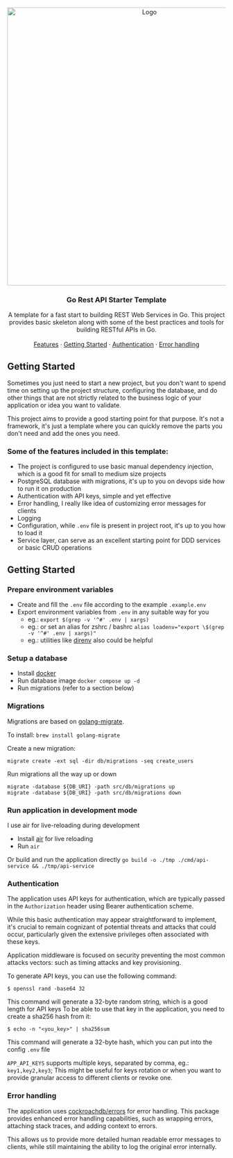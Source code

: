 <!-- PROJECT LOGO -->
<br />
<p align="center">
  <img src="https://repository-images.githubusercontent.com/397879110/ca96c957-860d-4ec9-a37c-f3274b15d997" alt="Logo" width="640">

<h3 align="center">Go Rest API Starter Template</h3>
  <p align="center">
    A template for a fast start to building REST Web Services in Go. This project provides basic skeleton along with
    some of the best practices and tools for building RESTful APIs in Go.
    <br />
    <br />
    <a href="#some-of-the-features-included-in-this-template">Features</a>
    ·
    <a href="#getting-started">Getting Started</a>
    ·
    <a href="#authentication">Authentication</a>
    ·
    <a href="#error-handling">Error handling</a>
  </p>
</p>

## Getting Started

Sometimes you just need to start a new project, but you don't want to spend time on setting up the project structure,
configuring the database, and do other things that are not strictly related to the business logic of your application
or idea you want to validate. 

This project aims to provide a good starting point for that purpose. It's not a framework, it's just a template where 
you can quickly remove the parts you don't need and add the ones you need.

### Some of the features included in this template:
- The project is configured to use basic manual dependency injection, which is a good fit for small to medium size projects
- PostgreSQL database with migrations, it's up to you on devops side how to run it on production
- Authentication with API keys, simple and yet effective
- Error handling, I really like idea of customizing error messages for clients
- Logging
- Configuration, while `.env` file is present in project root, it's up to you how to load it 
- Service layer, can serve as an excellent starting point for DDD services or basic CRUD operations


## Getting Started

### Prepare environment variables
* Create and fill the `.env` file according to the example `.example.env`
* Export environment variables from `.env` in any suitable way for you
  * eg.: `export $(grep -v '^#' .env | xargs)`
  * eg.: or set an alias for zshrc / bashrc `alias loadenv="export \$(grep -v '^#' .env | xargs)"`
  * eg.: utilities like [direnv](https://direnv.net/) also could be helpful

### Setup a database
* Install [docker](https://docs.docker.com/desktop/mac/install/)
* Run database image `docker compose up -d`
* Run migrations (refer to a section below)

### Migrations

Migrations are based on [golang-migrate](https://github.com/golang-migrate/migrate).

To install: `brew install golang-migrate`

Create a new migration:
```
migrate create -ext sql -dir db/migrations -seq create_users
```

Run migrations all the way up or down
```
migrate -database ${DB_URI} -path src/db/migrations up
migrate -database ${DB_URI} -path src/db/migrations down
```

### Run application in development mode

I use air for live-reloading during development

* Install [air](https://github.com/cosmtrek/air) for live reloading
* Run `air`

Or build and run the application directly `go build -o ./tmp ./cmd/api-service && ./tmp/api-service`

### Authentication

The application uses API keys for authentication, which are typically passed in the `Authorization` header using Bearer 
authentication scheme.

While this basic authentication may appear straightforward to implement, it's crucial to remain cognizant of potential
threats and attacks that could occur, particularly given the extensive privileges often associated with these keys.

Application middleware is focused on security preventing the most common attacks vectors: such as timing attacks and
key provisioning.

To generate API keys, you can use the following command:

`$ openssl rand -base64 32`

This command will generate a 32-byte random string, which is a good length for API keys
To be able to use that key in the application, you need to create a sha256 hash from it:

`$ echo -n "<you_key>" | sha256sum`

This command will generate a 32-byte hash, which you can put into the config `.env` file

`APP_API_KEYS` supports multiple keys, separated by comma, eg.: `key1,key2,key3`; This might be useful for keys 
rotation or when you want to provide granular access to different clients or revoke one.

### Error handling

The application uses [cockroachdb/errors](https://github.com/cockroachdb/errors) for error handling. This package 
provides enhanced error handling capabilities, such as wrapping errors, attaching stack traces, and adding context to
errors.

This allows us to provide more detailed human readable error messages to clients, while still maintaining the ability 
to log the original error internally.